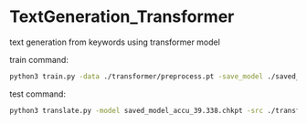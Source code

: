 # TextGeneration_Transformer
text generation from keywords using transformer model

train command: 
```bash
python3 train.py -data ./transformer/preprocess.pt -save_model ./saved_model -embs_share_weight -proj_share_weight -emb_path ../glove.6B.300d.txt -log ./log_model -save_mode all -no_cuda
```

test command:
```bash
python3 translate.py -model saved_model_accu_39.338.chkpt -src ./transformer/valid_source.txt -vocab ./transformer/preprocess.pt -output ./valid_pred.txt -no_cuda
```
